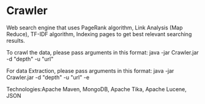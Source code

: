 # Crawler
Web search engine that uses PageRank algorithm, Link Analysis (Map Reduce), TF-IDF algorithm, Indexing pages to get best relevant searching results.

To crawl the data, please pass arguments in this format: java -jar Crawler.jar -d "depth" -u "url"

For data Extraction, please pass arguments in this format: java -jar Crawler.jar -d "depth" -u "url" -e

Technologies:Apache Maven, MongoDB, Apache Tika, Apache Lucene, JSON
